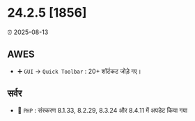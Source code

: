 # 24.2.5 [1856]

⏰ 2025-08-13

## AWES
- ➕ `GUI` -> `Quick Toolbar` : 20+ शॉर्टकट जोड़े गए।

## सर्वर
- 🔄 `PHP` : संस्करण 8.1.33, 8.2.29, 8.3.24 और 8.4.11 में अपडेट किया गया
